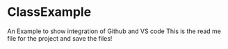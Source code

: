 # ClassExample

An Example to show integration of Github and VS code
This is the read me file for the project and save the files!